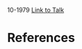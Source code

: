 

10-1979
[Link to Talk](https://www.churchofjesuschrist.org/study/general-conference/1979/10/saturday-morning-session?lang=eng)



# References
